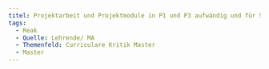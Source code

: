 ```yaml
---
titel: Projektarbeit und Projektmodule in P1 und P3 aufwändig und für Starter im SoSe schwieriger. In P1 tw. nicht in Sync mit der Projekt-Vorgehensweise.
tags:
  - Reak
  - Quelle: Lehrende/ MA
  - Themenfeld: Curriculare Kritik Master
  - Master
---
```

